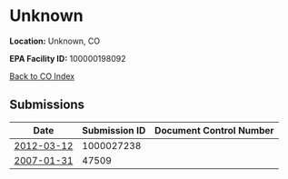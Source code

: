 # Unknown

**Location:** Unknown, CO

**EPA Facility ID:** 100000198092

[Back to CO Index](../../index.md)

## Submissions

| Date | Submission ID | Document Control Number |
|------|--------------|-------------------------|
| [2012-03-12](submissions/1000027238.md) | 1000027238 |  |
| [2007-01-31](submissions/47509.md) | 47509 |  |
